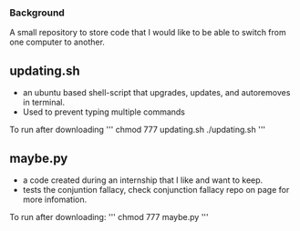 ### Background
A small repository to store code that I would like to be able to switch from one computer to another.

## updating.sh
- an ubuntu based shell-script that upgrades, updates, and autoremoves in terminal.
- Used to prevent typing multiple commands

To run after downloading 
'''
chmod 777 updating.sh
./updating.sh
'''

  ## maybe.py
  - a code created during an internship that I like and want to keep.
  - tests the conjuntion fallacy, check conjunction fallacy repo on page for more infomation.

To run after downloading:
'''
chmod 777 maybe.py
'''
